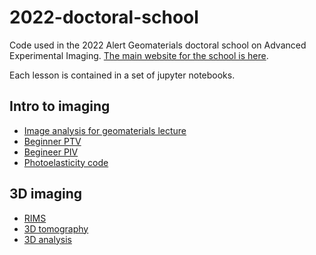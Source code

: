 # 2022-doctoral-school
Code used in the 2022 Alert Geomaterials doctoral school on Advanced Experimental Imaging. [The main website for the school is here](https://alertgeomaterials.eu/presentations-of-the-alert-doctoral-school-2022/).

Each lesson is contained in a set of jupyter notebooks.

## Intro to imaging
- [Image analysis for geomaterials lecture](notebooks/Image_analysis_for_geomaterials.ipynb)
- [Beginner PTV](notebooks/Beginner_PTV.ipynb)
- [Begineer PIV](notebooks/Beginner_PIV.ipynb)
- [Photoelasticity code](notebooks/ALERTPhotoelasticity_220929_v1.ipynb)

## 3D imaging
- [RIMS](notebooks/RIMS_demo_Image_analysis.ipynb)
- [3D tomography](notebooks/3D_tomography.ipynb)
- [3D analysis](notebooks/3D_analysis.ipynb)

